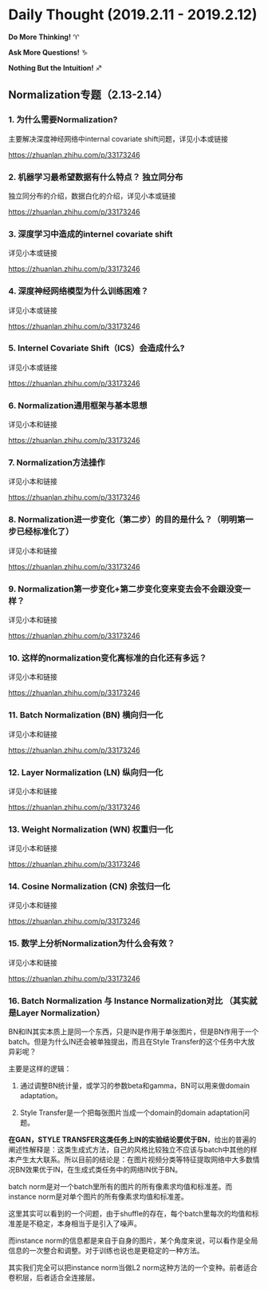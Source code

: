 # Daily Thought (2019.2.11 - 2019.2.12)
**Do More Thinking!** ♈ 

**Ask More Questions!** ♑

**Nothing But the Intuition!** ♐

## Normalization专题（2.13-2.14）
### 1. 为什么需要Normalization?
主要解决深度神经网络中internal covariate shift问题，详见小本或链接

https://zhuanlan.zhihu.com/p/33173246

### 2. 机器学习最希望数据有什么特点？ 独立同分布
独立同分布的介绍，数据白化的介绍，详见小本或链接

https://zhuanlan.zhihu.com/p/33173246

### 3. 深度学习中造成的internel covariate shift
详见小本或链接

https://zhuanlan.zhihu.com/p/33173246

### 4. 深度神经网络模型为什么训练困难？
详见小本或链接

https://zhuanlan.zhihu.com/p/33173246

### 5. Internel Covariate Shift（ICS）会造成什么?
详见小本或链接

https://zhuanlan.zhihu.com/p/33173246

### 6. Normalization通用框架与基本思想
详见小本和链接

https://zhuanlan.zhihu.com/p/33173246

### 7. Normalization方法操作
详见小本和链接

https://zhuanlan.zhihu.com/p/33173246

### 8. Normalization进一步变化（第二步）的目的是什么？（明明第一步已经标准化了）
详见小本和链接

https://zhuanlan.zhihu.com/p/33173246

### 9. Normalization第一步变化+第二步变化变来变去会不会跟没变一样？
详见小本和链接

https://zhuanlan.zhihu.com/p/33173246

### 10. 这样的normalization变化离标准的白化还有多远？
详见小本和链接

https://zhuanlan.zhihu.com/p/33173246

### 11. Batch Normalization (BN) 横向归一化
详见小本和链接

https://zhuanlan.zhihu.com/p/33173246

### 12. Layer Normalization (LN) 纵向归一化
详见小本和链接

https://zhuanlan.zhihu.com/p/33173246

### 13. Weight Normalization (WN) 权重归一化
详见小本和链接

https://zhuanlan.zhihu.com/p/33173246

### 14. Cosine Normalization (CN) 余弦归一化
详见小本和链接

https://zhuanlan.zhihu.com/p/33173246

### 15. 数学上分析Normalization为什么会有效？
详见小本和链接

https://zhuanlan.zhihu.com/p/33173246

### 16. Batch Normalization 与 Instance Normalization对比 （其实就是Layer Normalization）
BN和IN其实本质上是同一个东西，只是IN是作用于单张图片，但是BN作用于一个batch。但是为什么IN还会被单独提出，而且在Style Transfer的这个任务中大放异彩呢？

主要是这样的逻辑：

1. 通过调整BN统计量，或学习的参数beta和gamma，BN可以用来做domain adaptation。

2. Style Transfer是一个把每张图片当成一个domain的domain adaptation问题。

**在GAN，STYLE TRANSFER这类任务上IN的实验结论要优于BN**，给出的普遍的阐述性解释是：这类生成式方法，自己的风格比较独立不应该与batch中其他的样本产生太大联系。所以目前的结论是：在图片视频分类等特征提取网络中大多数情况BN效果优于IN，在生成式类任务中的网络IN优于BN。

batch norm是对一个batch里所有的图片的所有像素求均值和标准差。而instance norm是对单个图片的所有像素求均值和标准差。

这里其实可以看到的一个问题，由于shuffle的存在，每个batch里每次的均值和标准差是不稳定，本身相当于是引入了噪声。

而instance norm的信息都是来自于自身的图片，某个角度来说，可以看作是全局信息的一次整合和调整。对于训练也说也是更稳定的一种方法。

其实我们完全可以把instance norm当做L2 norm这种方法的一个变种。前者适合卷积层，后者适合全连接层。

